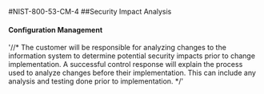 #NIST-800-53-CM-4
##Security Impact Analysis

#### Configuration Management
'//*
The customer will be responsible for analyzing changes to the
information system to determine potential security impacts prior to
change implementation. A successful control response will explain the
process used to analyze changes before their implementation. This can
include any analysis and testing done prior to implementation.
*/'

